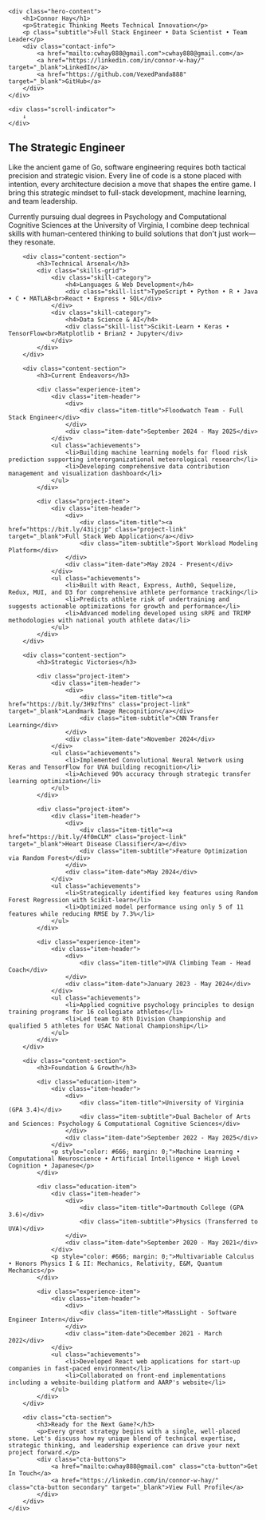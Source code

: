 <!-- ---
layout: default
title: ""
description: "Ancient strategy meets modern wisdom"
--- -->

<div class="hero">
    <div class="go-board-container" id="goBoardContainer">
        <div class="go-board">
            <div class="board-grid">
                <div class="star-point"></div>
                <div class="star-point"></div>
                <div class="star-point"></div>
                <div class="star-point"></div>
                <div class="star-point"></div>
                <div class="star-point"></div>
                <div class="star-point"></div>
                <div class="star-point"></div>
                <div class="star-point"></div>
            </div>
        </div>
    </div>
    
    <div class="hero-content">
        <h1>Connor Hay</h1>
        <p>Strategic Thinking Meets Technical Innovation</p>
        <p class="subtitle">Full Stack Engineer • Data Scientist • Team Leader</p>
        <div class="contact-info">
            <a href="mailto:cwhay888@gmail.com">cwhay888@gmail.com</a>
            <a href="https://linkedin.com/in/connor-w-hay/" target="_blank">LinkedIn</a>
            <a href="https://github.com/VexedPanda888" target="_blank">GitHub</a>
        </div>
    </div>
    
    <div class="scroll-indicator">
        ↓
    </div>
</div>

<div class="content">
    <div class="content-inner">
        <div class="content-section">
            <h2>The Strategic Engineer</h2>
            <p>Like the ancient game of Go, software engineering requires both tactical precision and strategic vision. Every line of code is a stone placed with intention, every architecture decision a move that shapes the entire game. I bring this strategic mindset to full-stack development, machine learning, and team leadership.</p>
            <p>Currently pursuing dual degrees in Psychology and Computational Cognitive Sciences at the University of Virginia, I combine deep technical skills with human-centered thinking to build solutions that don't just work—they resonate.</p>
        </div>
        
        <div class="content-section">
            <h3>Technical Arsenal</h3>
            <div class="skills-grid">
                <div class="skill-category">
                    <h4>Languages & Web Development</h4>
                    <div class="skill-list">TypeScript • Python • R • Java • C • MATLAB<br>React • Express • SQL</div>
                </div>
                <div class="skill-category">
                    <h4>Data Science & AI</h4>
                    <div class="skill-list">Scikit-Learn • Keras • TensorFlow<br>Matplotlib • Brian2 • Jupyter</div>
                </div>
            </div>
        </div>

        <div class="content-section">
            <h3>Current Endeavors</h3>

            <div class="experience-item">
                <div class="item-header">
                    <div>
                        <div class="item-title">Floodwatch Team - Full Stack Engineer</div>
                    </div>
                    <div class="item-date">September 2024 - May 2025</div>
                </div>
                <ul class="achievements">
                    <li>Building machine learning models for flood risk prediction supporting interorganizational meteorological research</li>
                    <li>Developing comprehensive data contribution management and visualization dashboard</li>
                </ul>
            </div>

            <div class="project-item">
                <div class="item-header">
                    <div>
                        <div class="item-title"><a href="https://bit.ly/43ijcjp" class="project-link" target="_blank">Full Stack Web Application</a></div>
                        <div class="item-subtitle">Sport Workload Modeling Platform</div>
                    </div>
                    <div class="item-date">May 2024 - Present</div>
                </div>
                <ul class="achievements">
                    <li>Built with React, Express, Auth0, Sequelize, Redux, MUI, and D3 for comprehensive athlete performance tracking</li>
                    <li>Predicts athlete risk of undertraining and suggests actionable optimizations for growth and performance</li>
                    <li>Advanced modeling developed using sRPE and TRIMP methodologies with national youth athlete data</li>
                </ul>
            </div>
        </div>

        <div class="content-section">
            <h3>Strategic Victories</h3>

            <div class="project-item">
                <div class="item-header">
                    <div>
                        <div class="item-title"><a href="https://bit.ly/3H9zfYns" class="project-link" target="_blank">Landmark Image Recognition</a></div>
                        <div class="item-subtitle">CNN Transfer Learning</div>
                    </div>
                    <div class="item-date">November 2024</div>
                </div>
                <ul class="achievements">
                    <li>Implemented Convolutional Neural Network using Keras and TensorFlow for UVA building recognition</li>
                    <li>Achieved 90% accuracy through strategic transfer learning optimization</li>
                </ul>
            </div>

            <div class="project-item">
                <div class="item-header">
                    <div>
                        <div class="item-title"><a href="https://bit.ly/4f0mCLM" class="project-link" target="_blank">Heart Disease Classifier</a></div>
                        <div class="item-subtitle">Feature Optimization via Random Forest</div>
                    </div>
                    <div class="item-date">May 2024</div>
                </div>
                <ul class="achievements">
                    <li>Strategically identified key features using Random Forest Regression with Scikit-learn</li>
                    <li>Optimized model performance using only 5 of 11 features while reducing RMSE by 7.3%</li>
                </ul>
            </div>

            <div class="experience-item">
                <div class="item-header">
                    <div>
                        <div class="item-title">UVA Climbing Team - Head Coach</div>
                    </div>
                    <div class="item-date">January 2023 - May 2024</div>
                </div>
                <ul class="achievements">
                    <li>Applied cognitive psychology principles to design training programs for 16 collegiate athletes</li>
                    <li>Led team to 8th Division Championship and qualified 5 athletes for USAC National Championship</li>
                </ul>
            </div>
        </div>

        <div class="content-section">
            <h3>Foundation & Growth</h3>

            <div class="education-item">
                <div class="item-header">
                    <div>
                        <div class="item-title">University of Virginia (GPA 3.4)</div>
                        <div class="item-subtitle">Dual Bachelor of Arts and Sciences: Psychology & Computational Cognitive Sciences</div>
                    </div>
                    <div class="item-date">September 2022 - May 2025</div>
                </div>
                <p style="color: #666; margin: 0;">Machine Learning • Computational Neuroscience • Artificial Intelligence • High Level Cognition • Japanese</p>
            </div>

            <div class="education-item">
                <div class="item-header">
                    <div>
                        <div class="item-title">Dartmouth College (GPA 3.6)</div>
                        <div class="item-subtitle">Physics (Transferred to UVA)</div>
                    </div>
                    <div class="item-date">September 2020 - May 2021</div>
                </div>
                <p style="color: #666; margin: 0;">Multivariable Calculus • Honors Physics I & II: Mechanics, Relativity, E&M, Quantum Mechanics</p>
            </div>

            <div class="experience-item">
                <div class="item-header">
                    <div>
                        <div class="item-title">MassLight - Software Engineer Intern</div>
                    </div>
                    <div class="item-date">December 2021 - March 2022</div>
                </div>
                <ul class="achievements">
                    <li>Developed React web applications for start-up companies in fast-paced environment</li>
                    <li>Collaborated on front-end implementations including a website-building platform and AARP's website</li>
                </ul>
            </div>
        </div>

        <div class="cta-section">
            <h3>Ready for the Next Game?</h3>
            <p>Every great strategy begins with a single, well-placed stone. Let's discuss how my unique blend of technical expertise, strategic thinking, and leadership experience can drive your next project forward.</p>
            <div class="cta-buttons">
                <a href="mailto:cwhay888@gmail.com" class="cta-button">Get In Touch</a>
                <a href="https://linkedin.com/in/connor-w-hay/" class="cta-button secondary" target="_blank">View Full Profile</a>
            </div>
        </div>
    </div>

</div>
